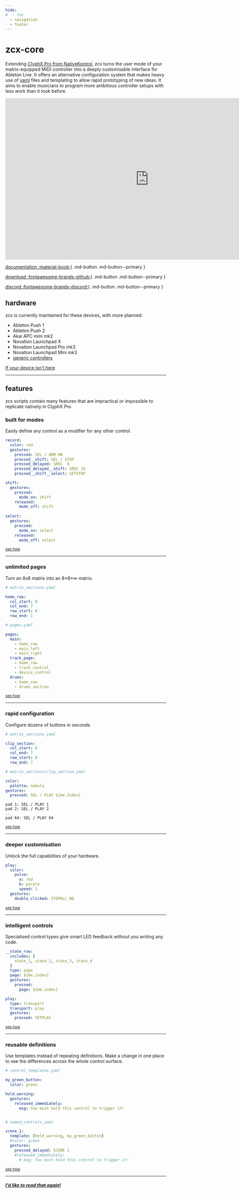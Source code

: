 ```yaml
---
hide:
#  - toc
  - navigation
  - footer
---
```


# zcx-core

Extending [ClyphX Pro from NativeKontrol](https://isotonikstudios.com/product/clyphx-pro/?srsltid=AfmBOoqqG4off70xaUpCuouiAf_Lg7eCxuyiNrYf7vlIRJFIul3UquE9), zcx turns the user mode of your matrix-equipped MIDI controller into a deeply customisable interface for Ableton Live. It offers an alternative configuration system that makes heavy use of [yaml](https://www.redhat.com/en/topics/automation/what-is-yaml#:~:text=YAML%20is%20a%20human%2Dreadable,is%20for%20data%2C%20not%20documents.) files and templating to allow rapid prototyping of new ideas. It aims to enable musicians to program more ambitious controller setups with less work than it took before.

<iframe width="896" height="504" src="https://www.youtube-nocookie.com/embed/REPAca6ncRs?si=PzQfciWctVQDJiuC" title="YouTube video player" frameborder="0" allow="accelerometer; autoplay; clipboard-write; encrypted-media; gyroscope; picture-in-picture; web-share" referrerpolicy="strict-origin-when-cross-origin" allowfullscreen></iframe>

[documentation :material-book:](docs.md){ .md-button .md-button--primary }

[download :fontawesome-brands-github:](https://github.com/odisfm/zcx-core/releases/latest){ .md-button .md-button--primary }

[discord :fontawesome-brands-discord:](https://discord.zcxcore.com){ .md-button .md-button--primary }


## hardware

zcx is currently maintained for these devices, with more planned:

* Ableton Push 1
* Ableton Push 2
* Akai APC mini mk2
* Novation Launchpad X
* Novation Launchpad Pro mk3
* Novation Launchpad Mini mk3
* [generic controllers](lessons/porting.md)

[If your device isn't here
](lessons/getting-started/installation.md/#my-hardware-isnt-listed)
___
## features

zcx scripts contain many features that are impractical or impossible to replicate natively in ClyphX Pro

### built for modes

Easily define any control as a modifier for any other control.

```yaml
record:
  color: red
  gestures:
    pressed: SEL / ARM ON
    pressed__shift: SEL / STOP
    pressed_delayed: SREC  8
    pressed_delayed__shift: SREC 16
    pressed__shift__select: SETSTOP

shift:
  gestures:
    pressed:
      mode_on: shift
    released:
      mode_off: shift
      
select:
  gestures:
    pressed:
      mode_on: select
    released:
      mode_off: select
```
<sup>[see how](lessons/getting-started/zcx-concepts.md/#modes)</sup>
___

### unlimited pages

Turn an 8x8 matrix into an 8×8×∞ matrix.

```yaml
# matrix_sections.yaml

home_row:
  col_start: 0
  col_end: 7
  row_start: 0
  row_end: 1

# pages.yaml

pages:
  main:
    - home_row
    - main_left
    - main_right
  track_page:
    - home_row
    - track_control
    - device_control
  drums:
    - home_row
    - drums_section
```
<sup>[see how](lessons/getting-started/zcx-concepts.md/#pages)</sup>
___

### rapid configuration

Configure dozens of buttons in seconds.

```yaml
# matrix_sections.yaml

clip_section:
  col_start: 0
  col_end: 7
  row_start: 0
  row_end: 7

# matrix_sections/clip_section.yaml

color:
  palette: nebula
gestures:
  pressed: SEL / PLAY ${me.Index}
```

```output
pad 1: SEL / PLAY 1
pad 2: SEL / PLAY 2
..
pad 64: SEL / PLAY 64
```

<sup>[see how](reference/template.md/)</sup>

___
### deeper customisation

Unlock the full capabilities of your hardware.

```yaml
play:
  color:
    pulse:
      a: red
      b: purple
      speed: 1
  gestures:
    double_clicked: STOPALL NQ
```
<sup>[see how](reference/control/standard.md)</sup>
___

### intelligent controls

Specialised control types give smart LED feedback without you writing any code.

```yaml
__state_row:
  includes: [
    state_1, state_2, state_3, state_4
  ]
  type: page
  page: ${me.index}
  gestures:
    pressed:
      page: ${me.index}

play:
  type: transport
  transport: play
  gestures:
    pressed: SETPLAY
```

<sup>[see how](reference/control/transport.md)</sup>

___

### reusable definitions

Use templates instead of repeating definitions. Make a change in one place to see the differences across the whole control surface.
```yaml
# control_templates.yaml

my_green_button:
  color: green

hold_warning:
  gestures:
    released_immediately:
      msg: You must hold this control to trigger it!


# named_controls.yaml

scene_1:
  template: [hold_warning, my_green_button]
  #color: green
  gestures:
    pressed_delayed: SCENE 1
    #released_immediately:
      # msg: You must hold this control to trigger it!
```

<sup>[see how](reference/template.md/#control-templates)</sup>

___

##### [I'd like to read that again!](#zcx-core)
